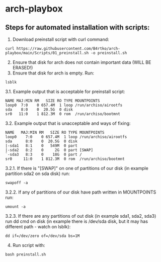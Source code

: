 # arch-playbox
## Steps for automated installation with scripts:
1. Download preinstall script with curl command:
```
curl https://raw.githubusercontent.com/B4rtko/arch-playbox/main/Scripts/01_preinstall.sh -o preinstall.sh
```
2. Ensure that disk for arch does not contain important data (WILL BE ERASED!)
3. Ensure that disk for arch is empty. Run:
```
lsblk
```
3.1. Example output that is acceptable for preinstall script:
```
NAME MAJ:MIN RM   SIZE RO TYPE MOUNTPOINTS
loop0  7:0    0 657.4M  1 loop /run/archiso/airootfs
sda    8:0    0  20.5G  0 disk
sr0   11:0    1 812.3M  0 rom  /run/archiso/bootmnt
```

3.2. Example output that is unacceptable and ways of fixing:
```
NAME   MAJ:MIN RM   SIZE RO TYPE MOUNTPOINTS
loop0    7:0    0 657.4M  1 loop /run/archiso/airootfs
sda      8:0    0  20.5G  0 disk
|-sda1   8:1    0   549M  0 part
|-sda2   8:2    0     2G  0 part [SWAP]
`-sda3   8:3    0    18G  0 part /
sr0     11:0    1 812.3M  0 rom  /run/archiso/bootmnt
```

3.2.1. If there is "[SWAP]" on one of partitions of our disk (in example partition sda2 on sda disk) run:
```
swapoff -a
```

3.2.2. If any of partitions of our disk have path written in MOUNTPOINTS run:
```
umount -a
```

3.2.3. If there are any partitions of out disk (in example sda1, sda2, sda3) run dd cmd on disk (in example there is /dev/sda disk, but it may has different path - watch on lsblk):
```
dd if=/dev/zero of=/dev/sda bs=1M
```

4. Run script with:
```
bash preinstall.sh
```


